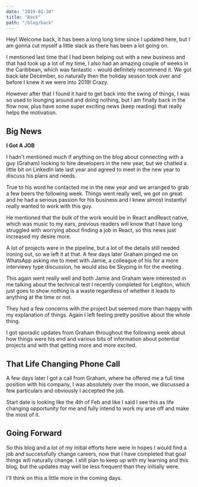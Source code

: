 ```yaml
---
date: "2019-01-30"
title: "Back"
path: "/blog/back"
---
```


Hey! Welcome back, it has been a long long time since I updated here, but I am gonna cut myself a little slack as there has been a lot going on.

I mentioned last time that I had been helping out with a new business and that had took up a lot of my time, I also had an amazing couple of weeks in the Caribbean, which was fantastic - would definitely recommend it. We got back late December, so naturally then the holiday season took over and before I knew it we were into 2019! Crazy. 

However after that I found it hard to get back into the swing of things, I was so used to lounging around and doing nothing, but I am finally back in the flow now, plus have some super exciting news (keep reading) that really helps the motivation.

## Big News

**I Got A JOB**

I hadn't mentioned much if anything on the blog about connecting with a guy (Graham) looking to hire developers in the new year, but we chatted a little bit on LinkedIn late last year and agreed to meet in the new year to discuss his plans and needs.

True to his word he contacted me in the new year and we arranged to grab a few beers the following week. Things went really well, we got on great and he had a serious passion for his business and I knew almost instantlyI really wanted to work with this guy.

He mentioned that the bulk of the work would be in React andReact native, which was music to my ears, previous readers will know that I have long struggled with worrying about finding a job in React, so this news just increased my desire more.

A lot of projects were in the pipeline, but a lot of the details still needed ironing out, so we left it at that. A few days later Graham pinged me on WhatsApp asking me to meet with Jamie, a colleague of his for a more interviewy type discussion, he would also be Skyping in for the meeting.

This again went really well and both Jamie and Graham were interested in me talking about the technical test I recently completed for Leighton, which just goes to show nothing is a waste regardless of whether it leads to anything at the time or not. 

They had a few concerns with the project but seemed more than happy with my explanation of things. Again I left feeling pretty positive about the whole thing.

I got sporadic updates from Graham throughout the following week about how things were his end and various bits of information about potential projects and with that getting more and more excited.

## That Life Changing Phone Call

A few days later I got a call from Graham, where he offered me a full time position with his company, I was absolutely over the moon, we discussed a few particulars and obviously I accepted the job. 

Start date is looking like the 4th of Feb and like I said I see this as  life changing opportunity for me and fully intend to work my arse off and make the most of it.

## Going Forward

So this blog and a lot of my initial efforts here were in hopes I would find a job and successfully change careers, now that I have completed that goal things will naturally change. I still plan to keep up with my learning and this blog, but the updates may well be less frequent than they initially were.

I'll think on this a little more in the coming days.
